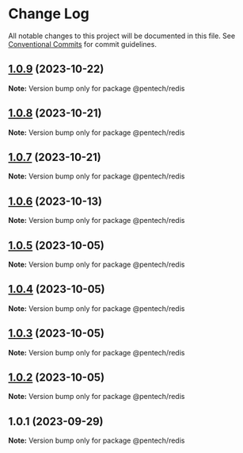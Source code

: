 # Change Log

All notable changes to this project will be documented in this file.
See [Conventional Commits](https://conventionalcommits.org) for commit guidelines.

## [1.0.9](https://github.com/nvqh01/pentech/compare/@pentech/redis@1.0.8...@pentech/redis@1.0.9) (2023-10-22)

**Note:** Version bump only for package @pentech/redis

## [1.0.8](https://github.com/nvqh01/pentech/compare/@pentech/redis@1.0.7...@pentech/redis@1.0.8) (2023-10-21)

**Note:** Version bump only for package @pentech/redis

## [1.0.7](https://github.com/nvqh01/pentech/compare/@pentech/redis@1.0.6...@pentech/redis@1.0.7) (2023-10-21)

**Note:** Version bump only for package @pentech/redis

## [1.0.6](https://github.com/nvqh01/pentech/compare/@pentech/redis@1.0.5...@pentech/redis@1.0.6) (2023-10-13)

**Note:** Version bump only for package @pentech/redis

## [1.0.5](https://github.com/nvqh01/pentech/compare/@pentech/redis@1.0.4...@pentech/redis@1.0.5) (2023-10-05)

**Note:** Version bump only for package @pentech/redis

## [1.0.4](https://github.com/nvqh01/pentech/compare/@pentech/redis@1.0.3...@pentech/redis@1.0.4) (2023-10-05)

**Note:** Version bump only for package @pentech/redis

## [1.0.3](https://github.com/nvqh01/pentech/compare/@pentech/redis@1.0.2...@pentech/redis@1.0.3) (2023-10-05)

**Note:** Version bump only for package @pentech/redis

## [1.0.2](https://github.com/nvqh01/pentech/compare/@pentech/redis@1.0.1...@pentech/redis@1.0.2) (2023-10-05)

**Note:** Version bump only for package @pentech/redis

## 1.0.1 (2023-09-29)

**Note:** Version bump only for package @pentech/redis
